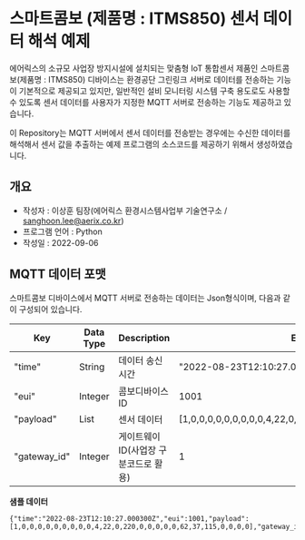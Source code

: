 # 스마트콤보 (제품명 : ITMS850) 센서 데이터 해석 예제 #

에어릭스의 소규모 사업장 방지시설에 설치되는 맞춤형 IoT 통합센서 제품인 스마트콤보(제품명 : ITMS850) 디바이스는 환경공단 그린링크 서버로 데이터를 전송하는 기능이 기본적으로 제공되고  있지만, 일반적인 설비 모니터링 시스템 구축 용도로도 사용할 수 있도록 센서 데이터를 사용자가 지정한 MQTT 서버로 전송하는 기능도 제공하고 있습니다. 

이 Repository는 MQTT 서버에서 센서 데이터를 전송받는 경우에는 수신한 데이터를 해석해서 센서 값을 추출하는 예제 프로그램의 소스코드를 제공하기 위해서 생성하였습니다.   

## 개요 ##

* 작성자 : 이상훈 팀장(에어릭스 환경시스템사업부 기술연구소 / sanghoon.lee@aerix.co.kr)
* 프로그램 언어 : Python
* 작성일 : 2022-09-06

## MQTT 데이터 포맷 ##

스마트콤보 디바이스에서 MQTT 서버로 전송하는 데이터는 Json형식이며, 다음과 같이 구성되어 있습니다.

| Key | Data Type | Description | Example |
|-----|-----------|-------------|---------|
|"time"| String   | 데이터 송신시간 | "2022-08-23T12:10:27.000300Z" |
|"eui" | Integer | 콤보디바이스 ID | 1001 |
|"payload" | List | 센서 데이터 | [1,0,0,0,0,0,0,0,0,0,4,22,0,220,0,0,0,0,0,62,37,115,0,0,0,0] |
|"gateway_id" | Integer | 게이트웨이 ID(사업장 구분코드로 활용) | 1 |

**샘플 데이터**
```
{"time":"2022-08-23T12:10:27.000300Z","eui":1001,"payload":[1,0,0,0,0,0,0,0,0,0,4,22,0,220,0,0,0,0,0,62,37,115,0,0,0,0],"gateway_id":2}
```
